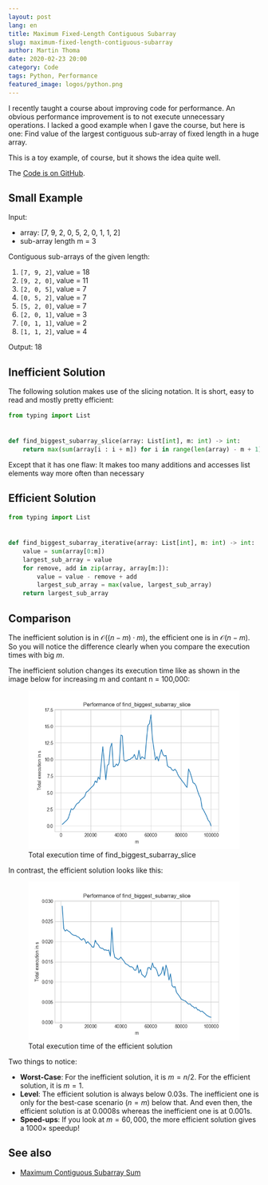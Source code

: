 ```yaml
---
layout: post
lang: en
title: Maximum Fixed-Length Contiguous Subarray
slug: maximum-fixed-length-contiguous-subarray
author: Martin Thoma
date: 2020-02-23 20:00
category: Code
tags: Python, Performance
featured_image: logos/python.png
---
```

I recently taught a course about improving code for performance. An obvious
performance improvement is to not execute unnecessary operations. I lacked a
good example when I gave the course, but here is one: Find value of the largest
contiguous sub-array of fixed length in a huge array.

This is a toy example, of course, but it shows the idea quite well.

The [Code is on GitHub](https://github.com/MartinThoma/algorithms/tree/master/Python/continuous-subarray).


## Small Example

Input:

* array: [7, 9, 2, 0, 5, 2, 0, 1, 1, 2]
* sub-array length m = 3

Contiguous sub-arrays of the given length:

1. `[7, 9, 2]`, value = 18
2. `[9, 2, 0]`, value = 11
3. `[2, 0, 5]`, value = 7
4. `[0, 5, 2]`, value = 7
5. `[5, 2, 0]`, value = 7
6. `[2, 0, 1]`, value = 3
7. `[0, 1, 1]`, value = 2
8. `[1, 1, 2]`, value = 4

Output: 18


## Inefficient Solution

The following solution makes use of the slicing notation. It is short,
easy to read and mostly pretty efficient:

```python
from typing import List


def find_biggest_subarray_slice(array: List[int], m: int) -> int:
    return max(sum(array[i : i + m]) for i in range(len(array) - m + 1))
```

Except that it has one flaw: It makes too many additions and accesses list
elements way more often than necessary


## Efficient Solution

```python
from typing import List


def find_biggest_subarray_iterative(array: List[int], m: int) -> int:
    value = sum(array[0:m])
    largest_sub_array = value
    for remove, add in zip(array, array[m:]):
        value = value - remove + add
        largest_sub_array = max(value, largest_sub_array)
    return largest_sub_array
```


## Comparison

The inefficient solution is in $\mathcal{O}((n - m) \cdot m)$, the efficient
one is in $\mathcal{O}(n - m)$. So you will notice the difference clearly when
you compare the execution times with big $m$.

The inefficient solution changes its execution time like as shown in the image
below for increasing m and contant n = 100,000:

<figure class="wp-caption aligncenter img-thumbnail">
    <a href="../images/2020/02/total-execution-time.png"><img src="../images/2020/02/total-execution-time.png" alt="Total execution time of find_biggest_subarray_slice" style="width: 512px;"/></a>
    <figcaption class="text-center">Total execution time of find_biggest_subarray_slice</figcaption>
</figure>

In contrast, the efficient solution looks like this:

<figure class="wp-caption aligncenter img-thumbnail">
    <a href="../images/2020/02/find_biggest_subarray_iterative.png"><img src="../images/2020/02/find_biggest_subarray_iterative.png" alt="Total execution time of the efficient solution" style="width: 512px;"/></a>
    <figcaption class="text-center">Total execution time of the efficient solution</figcaption>
</figure>

Two things to notice:

* **Worst-Case**: For the inefficient solution, it is $m = n/2$. For the
  efficient solution, it is $m = 1$.
* **Level**: The efficient solution is always below 0.03s. The inefficient one
  is only for the best-case scenario ($n=m$) below that. And even then, the
  efficient solution is at 0.0008s whereas the inefficient one is at 0.001s.
* **Speed-ups**: If you look at $m = 60,000$, the more efficient solution gives
  a 1000× speedup!


## See also

* [Maximum Contiguous Subarray Sum](https://martin-thoma.com/maximum-subarray-sum/)
